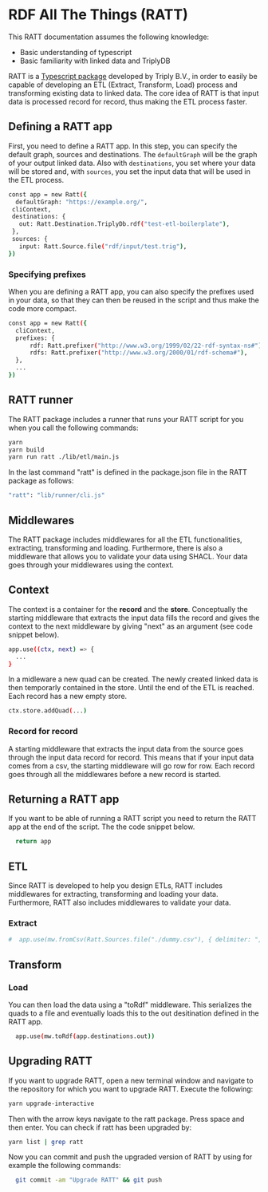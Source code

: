 # RDF All The Things (RATT)
This RATT documentation assumes the following knowledge:
- Basic understanding of typescript
- Basic familiarity with linked data and TriplyDB

RATT is a [Typescript package](https://www.npmjs.com/package/@triply/ratt) developed by Triply B.V., in order to easily be capable of developing an ETL (Extract, Transform, Load)  process and transforming existing data to linked data. 
The core idea of RATT is that input data is processed record for record, thus making the ETL process faster.

## Defining a RATT app
First, you need to define a RATT app. In this step, you can specify the default graph, sources and destinations. The `defaultGraph` will be the graph of your output linked data. Also with `destinations`, you set where your data will be stored and, with `sources`, you set the input data that will be used in the ETL process.
   ```sh
  const app = new Ratt({
     defaultGraph: "https://example.org/",
    cliContext,
    destinations: {
      out: Ratt.Destination.TriplyDb.rdf("test-etl-boilerplate"),
    },
    sources: {
      input: Ratt.Source.file("rdf/input/test.trig"),
  })
   ```
### Specifying prefixes
When you are defining a RATT app, you can also specify the prefixes used in your data, so that they can then be reused in the script and thus make the code more compact.

```sh
const app = new Ratt({
  cliContext,
  prefixes: {
      rdf: Ratt.prefixer("http://www.w3.org/1999/02/22-rdf-syntax-ns#"),
      rdfs: Ratt.prefixer("http://www.w3.org/2000/01/rdf-schema#"),
  },
  ...
})
```


## RATT runner
The RATT package includes a runner that runs your RATT script for you when you call the following commands:

```sh
yarn
yarn build
yarn run ratt ./lib/etl/main.js
```

In the last command "ratt" is defined in the package.json file in the RATT package as follows:

```sh
"ratt": "lib/runner/cli.js"
```

## Middlewares
The RATT package includes middlewares for all the ETL functionalities, extracting, transforming and loading. Furthermore, there is also a middleware that allows you to validate your data using SHACL. Your data goes through your middlewares using the context.

## Context
The context is a container for the **record** and the **store**. Conceptually the starting middleware that extracts the input data fills the record and gives the context to the next middleware by giving "next" as an argument (see code snippet below).

```sh
app.use((ctx, next) => {
  ...
}
```
In a midleware a new quad can be created. The newly created linked data is then  temporarly contained in the store. Until the end of the ETL is reached. Each record has a new empty store.
```sh
ctx.store.addQuad(...)
```

### Record for record
A starting middleware that extracts the input data from the source goes through the input data record for record. This means that if your input data comes from a csv, the starting middleware will go row for row. Each record goes through all the middlewares before a new record is started.



## Returning a RATT app
If you want to be able of running a RATT script you need to return the RATT app at the end of the script. The the code snippet below.  

```sh
  return app
```

## ETL
Since RATT is developed to help you design ETLs, RATT includes middlewares for extracting, transforming and loading your data. Furthermore, RATT also includes middlewares to validate your data.

### Extract

```sh
#  app.use(mw.fromCsv(Ratt.Sources.file("./dummy.csv"), { delimiter: "," }))
```

## Transform

### Load
You can then load the data using a "toRdf" middleware. This serializes the quads to a file and eventually loads this to the out desitination defined in the RATT app.

```sh
  app.use(mw.toRdf(app.destinations.out))
```


## Upgrading RATT
If you want to upgrade RATT, open a new terminal window and navigate to the repository for which you want to upgrade RATT. Execute the following:
```sh
yarn upgrade-interactive
```
Then with the arrow keys navigate to the ratt package. Press space and then enter. You can check if ratt has been upgraded by:
```sh
yarn list | grep ratt
```
Now you can commit and push the upgraded version of RATT by using for example the following commands:
```sh
  git commit -am "Upgrade RATT" && git push
```

